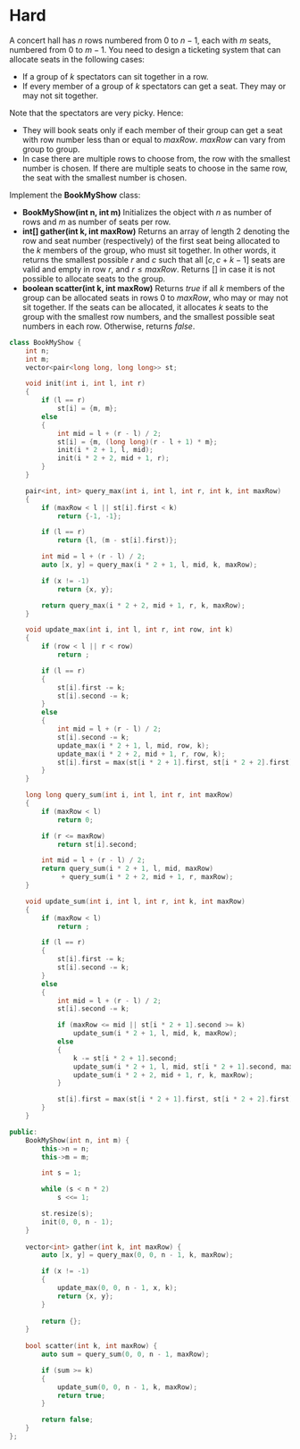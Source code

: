# Hard

A concert hall has $n$ rows numbered from $0$ to $n - 1$, each with $m$ seats, numbered from $0$ to $m - 1$. You need to design a ticketing system that can allocate seats in the following cases:

- If a group of $k$ spectators can sit together in a row.
- If every member of a group of $k$ spectators can get a seat. They may or may not sit together.

Note that the spectators are very picky. Hence:

- They will book seats only if each member of their group can get a seat with row number less than or equal to $maxRow$. $maxRow$ can vary from group to group.
- In case there are multiple rows to choose from, the row with the smallest number is chosen. If there are multiple seats to choose in the same row, the seat with the smallest number is chosen.

Implement the __BookMyShow__ class:

- __BookMyShow(int n, int m)__ Initializes the object with $n$ as number of rows and $m$ as number of seats per row.
- __int[] gather(int k, int maxRow)__ Returns an array of length $2$ denoting the row and seat number (respectively) of the first seat being allocated to the $k$ members of the group, who must sit together. In other words, it returns the smallest possible $r$ and $c$ such that all $[c, c + k - 1]$ seats are valid and empty in row $r$, and $r \leq maxRow$. Returns $[]$ in case it is not possible to allocate seats to the group.
- __boolean scatter(int k, int maxRow)__ Returns $true$ if all $k$ members of the group can be allocated seats in rows $0$ to $maxRow$, who may or may not sit together. If the seats can be allocated, it allocates $k$ seats to the group with the smallest row numbers, and the smallest possible seat numbers in each row. Otherwise, returns $false$.

```cpp
class BookMyShow {
    int n;
    int m;
    vector<pair<long long, long long>> st;

    void init(int i, int l, int r)
    {
        if (l == r)
            st[i] = {m, m};
        else
        {
            int mid = l + (r - l) / 2;
            st[i] = {m, (long long)(r - l + 1) * m};
            init(i * 2 + 1, l, mid);
            init(i * 2 + 2, mid + 1, r);
        }
    }

    pair<int, int> query_max(int i, int l, int r, int k, int maxRow)
    {
        if (maxRow < l || st[i].first < k)
            return {-1, -1};

        if (l == r)
            return {l, (m - st[i].first)};

        int mid = l + (r - l) / 2;
        auto [x, y] = query_max(i * 2 + 1, l, mid, k, maxRow);

        if (x != -1)
            return {x, y};

        return query_max(i * 2 + 2, mid + 1, r, k, maxRow); 
    }

    void update_max(int i, int l, int r, int row, int k)
    {
        if (row < l || r < row)
            return ;

        if (l == r)
        {
            st[i].first -= k;
            st[i].second -= k;
        }
        else
        {
            int mid = l + (r - l) / 2;
            st[i].second -= k;
            update_max(i * 2 + 1, l, mid, row, k);
            update_max(i * 2 + 2, mid + 1, r, row, k);
            st[i].first = max(st[i * 2 + 1].first, st[i * 2 + 2].first);
        }
    }

    long long query_sum(int i, int l, int r, int maxRow)
    {
        if (maxRow < l)
            return 0;

        if (r <= maxRow)
            return st[i].second;

        int mid = l + (r - l) / 2;
        return query_sum(i * 2 + 1, l, mid, maxRow) 
             + query_sum(i * 2 + 2, mid + 1, r, maxRow);
    }

    void update_sum(int i, int l, int r, int k, int maxRow)
    {
        if (maxRow < l)
            return ;

        if (l == r)
        {
            st[i].first -= k;
            st[i].second -= k;
        }
        else
        {
            int mid = l + (r - l) / 2;
            st[i].second -= k;

            if (maxRow <= mid || st[i * 2 + 1].second >= k)
                update_sum(i * 2 + 1, l, mid, k, maxRow);
            else
            {
                k -= st[i * 2 + 1].second;
                update_sum(i * 2 + 1, l, mid, st[i * 2 + 1].second, maxRow);
                update_sum(i * 2 + 2, mid + 1, r, k, maxRow);
            }

            st[i].first = max(st[i * 2 + 1].first, st[i * 2 + 2].first);
        }
    }

public:
    BookMyShow(int n, int m) {
        this->n = n;
        this->m = m;

        int s = 1;

        while (s < n * 2)
            s <<= 1;

        st.resize(s);
        init(0, 0, n - 1);
    }
    
    vector<int> gather(int k, int maxRow) {
        auto [x, y] = query_max(0, 0, n - 1, k, maxRow);

        if (x != -1)
        {
            update_max(0, 0, n - 1, x, k);
            return {x, y};
        }
        
        return {};
    }
    
    bool scatter(int k, int maxRow) {
        auto sum = query_sum(0, 0, n - 1, maxRow);

        if (sum >= k)
        {
            update_sum(0, 0, n - 1, k, maxRow);
            return true;
        }

        return false;
    }
};
```

